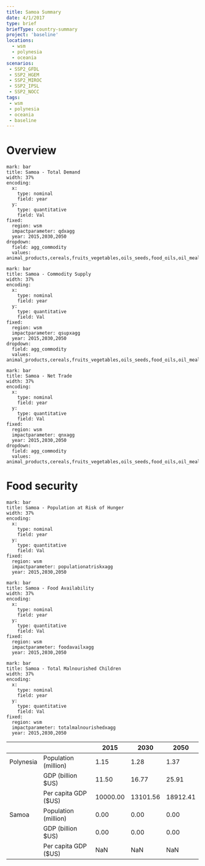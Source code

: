 ```yaml
---
title: Samoa Summary
date: 4/1/2017
type: brief
briefType: country-summary
project: 'baseline'
locations:
  - wsm
  - polynesia
  - oceania
scenarios:
 - SSP2_GFDL
 - SSP2_HGEM
 - SSP2_MIROC
 - SSP2_IPSL
 - SSP2_NOCC
tags:
 - wsm
 - polynesia
 - oceania
 - baseline
---
```

# Overview 

```chart
mark: bar
title: Samoa - Total Demand
width: 37%
encoding:
  x:
    type: nominal
    field: year
  y:
    type: quantitative
    field: Val
fixed:
  region: wsm
  impactparameter: qdxagg
  year: 2015,2030,2050
dropdown:
  field: agg_commodity
  values: animal_products,cereals,fruits_vegetables,oils_seeds,food_oils,oil_meals,other,pulses,roots_tubers,sugar
```

```chart
mark: bar
title: Samoa - Commodity Supply
width: 37%
encoding:
  x:
    type: nominal
    field: year
  y:
    type: quantitative
    field: Val
fixed:
  region: wsm
  impactparameter: qsupxagg
  year: 2015,2030,2050
dropdown:
  field: agg_commodity
  values: animal_products,cereals,fruits_vegetables,oils_seeds,food_oils,oil_meals,other,pulses,roots_tubers,sugar
```

```chart
mark: bar
title: Samoa - Net Trade
width: 37%
encoding:
  x:
    type: nominal
    field: year
  y:
    type: quantitative
    field: Val
fixed:
  region: wsm
  impactparameter: qnxagg
  year: 2015,2030,2050
dropdown:
  field: agg_commodity
  values: animal_products,cereals,fruits_vegetables,oils_seeds,food_oils,oil_meals,other,pulses,roots_tubers,sugar
```

# Food security

```chart
mark: bar
title: Samoa - Population at Risk of Hunger
width: 37%
encoding:
  x:
    type: nominal
    field: year
  y:
    type: quantitative
    field: Val
fixed:
  region: wsm
  impactparameter: populationatriskxagg
  year: 2015,2030,2050
```

```chart
mark: bar
title: Samoa - Food Availability
width: 37%
encoding:
  x:
    type: nominal
    field: year
  y:
    type: quantitative
    field: Val
fixed:
  region: wsm
  impactparameter: foodavailxagg
  year: 2015,2030,2050
```

```chart
mark: bar
title: Samoa - Total Malnourished Children
width: 37%
encoding:
  x:
    type: nominal
    field: year
  y:
    type: quantitative
    field: Val
fixed:
  region: wsm
  impactparameter: totalmalnourishedxagg
  year: 2015,2030,2050
```

|   |   | 2015 | 2030 | 2050 |
|---|---|---|---|---|
| Polynesia | Population (million) | 1.15 | 1.28 | 1.37 |
|  | GDP (billion $US) | 11.50 | 16.77 | 25.91 |
|  | Per capita GDP ($US) | 10000.00 | 13101.56 | 18912.41 |
| Samoa | Population (million) | 0.00 | 0.00 | 0.00 |
|  | GDP (billion $US) | 0.00 | 0.00 | 0.00 |
|  | Per capita GDP ($US) | NaN| NaN| NaN|